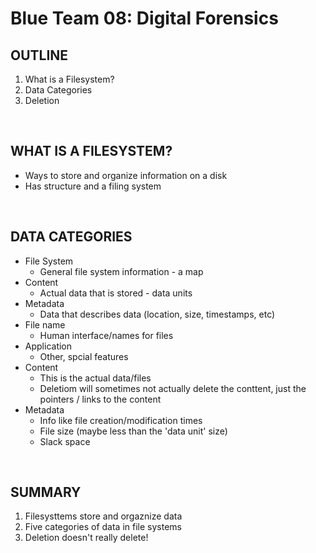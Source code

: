 # Blue Team 08: Digital Forensics

## OUTLINE
1. What is a Filesystem?
2. Data Categories
3. Deletion

<br>

## WHAT IS A FILESYSTEM?
- Ways to store and organize information on a disk
- Has structure and a filing system

<br>

## DATA CATEGORIES
- File System
    - General file system information - a map
- Content
    - Actual data that is stored - data units
- Metadata
    - Data that describes data (location, size, timestamps, etc)
- File name
    - Human interface/names for files
- Application
    - Other, spcial features
- Content
    - This is the actual data/files
    - Deletiom will sometimes not actually delete the conttent, just the pointers / links to the content
- Metadata
    - Info like file creation/modification times
    - File size (maybe less than the 'data unit' size)
    - Slack space

<br>

## SUMMARY
1. Filesysttems store and orgaznize data
2. Five categories of data in file systems
3. Deletion doesn't really delete!